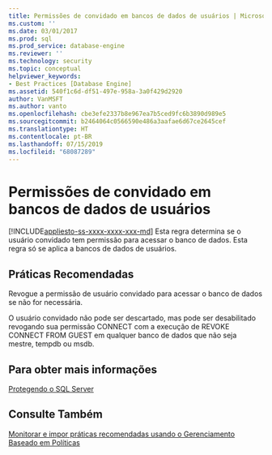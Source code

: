 ```yaml
---
title: Permissões de convidado em bancos de dados de usuários | Microsoft Docs
ms.custom: ''
ms.date: 03/01/2017
ms.prod: sql
ms.prod_service: database-engine
ms.reviewer: ''
ms.technology: security
ms.topic: conceptual
helpviewer_keywords:
- Best Practices [Database Engine]
ms.assetid: 540f1c6d-df51-497e-958a-3a0f429d2920
author: VanMSFT
ms.author: vanto
ms.openlocfilehash: cbe3efe2337b8e967ea7b5ced9fc6b3890d989e5
ms.sourcegitcommit: b2464064c0566590e486a3aafae6d67ce2645cef
ms.translationtype: HT
ms.contentlocale: pt-BR
ms.lasthandoff: 07/15/2019
ms.locfileid: "68087289"
---
```

# <a name="guest-permissions-on-user-databases"></a>Permissões de convidado em bancos de dados de usuários
[!INCLUDE[appliesto-ss-xxxx-xxxx-xxx-md](../../includes/appliesto-ss-xxxx-xxxx-xxx-md.md)]
  Esta regra determina se o usuário convidado tem permissão para acessar o banco de dados. Esta regra só se aplica a bancos de dados de usuários.  
  
## <a name="best-practices-recommendations"></a>Práticas Recomendadas  
 Revogue a permissão de usuário convidado para acessar o banco de dados se não for necessária.  
  
 O usuário convidado não pode ser descartado, mas pode ser desabilitado revogando sua permissão CONNECT com a execução de REVOKE CONNECT FROM GUEST em qualquer banco de dados que não seja mestre, tempdb ou msdb.  
  
## <a name="for-more-information"></a>Para obter mais informações  
 [Protegendo o SQL Server](../../relational-databases/security/securing-sql-server.md)  
  
## <a name="see-also"></a>Consulte Também  
 [Monitorar e impor práticas recomendadas usando o Gerenciamento Baseado em Políticas](../../relational-databases/policy-based-management/monitor-and-enforce-best-practices-by-using-policy-based-management.md)  
  
  
